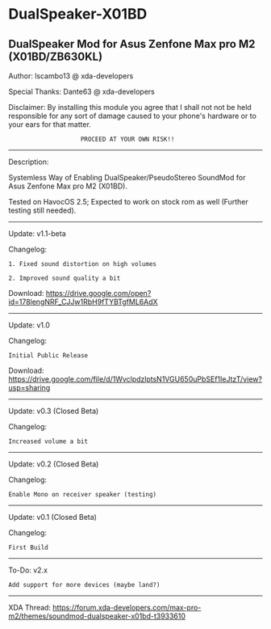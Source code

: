 # DualSpeaker-X01BD
 DualSpeaker Mod for Asus Zenfone Max pro M2 (X01BD/ZB630KL)
------------------------------------------------------------
Author: lscambo13 @ xda-developers

Special Thanks: Dante63 @ xda-developers


Disclaimer:	By installing this module you agree that I
		shall not not be held responsible for any
		sort of damage caused to your phone's
		hardware or to your ears for that matter.
		
						PROCEED AT YOUR OWN RISK!!
------------------------------------------------------------

Description:

Systemless Way of Enabling DualSpeaker/PseudoStereo SoundMod 
for Asus Zenfone Max pro M2 (X01BD).

Tested on HavocOS 2.5; Expected to work on stock rom as well
(Further testing still needed).

------------------------------------------------------------

Update: v1.1-beta
 
Changelog:	

	1. Fixed sound distortion on high volumes

	2. Improved sound quality a bit

Download: https://drive.google.com/open?id=178lengNRF_CJJw1RbH9fTYBTgfML6AdX

------------------------------------------------------------

Update: v1.0
 
Changelog:	
	
	Initial Public Release

Download: https://drive.google.com/file/d/1WvclpdzlptsN1VGU650uPbSEf1IeJtzT/view?usp=sharing

------------------------------------------------------------

Update: v0.3 (Closed Beta)

Changelog:	

	Increased volume a bit

-----------------------------------------------------------

Update: v0.2 (Closed Beta)

Changelog:	
	
	Enable Mono on receiver speaker (testing)

-----------------------------------------------------------

Update: v0.1 (Closed Beta)

Changelog: 	
	
	First Build

-----------------------------------------------------------

To-Do:	v2.x

	Add support for more devices (maybe land?)


-----------------------------------------------------------
XDA Thread: https://forum.xda-developers.com/max-pro-m2/themes/soundmod-dualspeaker-x01bd-t3933610
